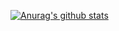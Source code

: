 
[![Anurag's github stats](https://github-readme-stats.vercel.app/api?kakuchotakaku=anuraghazra)](https://github.com/anuraghazra/github-readme-stats)

<!--
**kakuchotakaku/kakuchotakaku** is a ✨ _special_ ✨ repository because its `README.md` (this file) appears on your GitHub profile.

Here are some ideas to get you started:

- 🔭 I’m currently working on ...
- 🌱 I’m currently learning ...
- 👯 I’m looking to collaborate on ...
- 🤔 I’m looking for help with ...
- 💬 Ask me about ...
- 📫 How to reach me: ...
- 😄 Pronouns: ...
- ⚡ Fun fact: ...
-->

